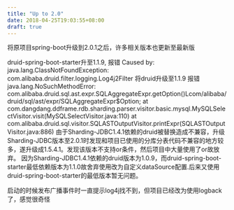 ```yaml
---
title: "Up to 2.0"
date: 2018-04-25T19:03:55+08:00
draft: true
---
```


将原项目spring-boot升级到2.0.1之后，许多相关版本也更新至最新版

druid-spring-boot-starter升至1.1.9,
报错
	Caused by: java.lang.ClassNotFoundException: com.alibaba.druid.filter.logging.Log4j2Filter
将druid升级至1.1.9
报错
java.lang.NoSuchMethodError: com.alibaba.druid.sql.ast.expr.SQLAggregateExpr.getOption()Lcom/alibaba/druid/sql/ast/expr/SQLAggregateExpr$Option;
	at com.dangdang.ddframe.rdb.sharding.parser.visitor.basic.mysql.MySQLSelectVisitor.visit(MySQLSelectVisitor.java:110)
	at com.alibaba.druid.sql.visitor.SQLASTOutputVisitor.printExpr(SQLASTOutputVisitor.java:886)
由于Sharding-JDBC1.4.1依赖的druid被替换造成不兼容，升级Sharding-JDBC版本至2.0.1时发现和项目已使用的分库分表代码不兼容的地方较多，遂升级成1.5.4.1。发现该版本不支持or条件，然后项目中大量使用了or故放弃。
因为Sharding-JDBC1.4.1依赖的druid版本为1.0.9，而druid-spring-boot-starter最低依赖版本为1.1.0故舍弃使用改为自定义dataSource配置.后来又使用druid-spring-boot-starter的最低版本暂无问题。

启动的时候发布广播事件时一直提示log4j找不到，但项目已经改为使用logback了，感觉很奇怪

